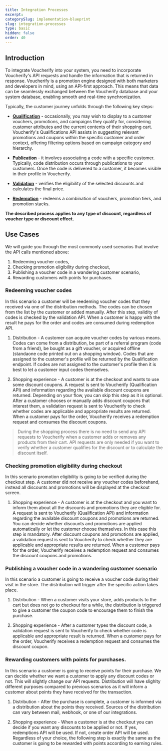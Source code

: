 ```yaml
---
title: Integration Processes
excerpt: 
categorySlug: implementation-blueprint
slug: integration-processes
type: basic
hidden: false
order: 40
---
```


## Introduction

To integrate Voucherify into your system, you need to incorporate Voucherify's API requests and handle the information that is returned in response. Voucherify is a promotion engine designed with both marketers and developers in mind, using an API-first approach. This means that data can be seamlessly exchanged between the Voucherify database and your system database, enabling smooth and real-time synchronization.

Typically, the customer journey unfolds through the following key steps:

- **[Qualification](ref:check-eligibility)** - occasionally, you may wish to display to a customer vouchers, promotions, and campaigns they qualify for, considering customer attributes and the current contents of their shopping cart. Voucherify's Qualifications API assists in suggesting relevant promotions and coupons within the specific customer and order context, offering filtering options based on campaign category and hierarchy.

- **[Publication](ref:create-publication)** - it involves associating a code with a specific customer. Typically, code distribution occurs through publications to your customers. Once the code is delivered to a customer, it becomes visible in their profile in Voucherify.

- **[Validation](ref:validate-stacked-discounts)** - verifies the eligibility of the selected discounts and calculates the final price.

- **[Redemption](ref:redeem-stacked-discounts)** - redeems a combination of vouchers, promotion tiers, and promotion stacks.

**The described process applies to any type of discount, regardless of voucher type or discount effect.**

## Use Cases

We will guide you through the most commonly used scenarios that involve the API calls mentioned above:

1. Redeeming voucher codes,
2. Checking promotion eligibility during checkout,
3. Publishing a voucher code in a wandering customer scenario,
4. Rewarding customers with points for purchases.

### Redeeming voucher codes

In this scenario a customer will be reedeming voucher codes that they received via one of the distribution methods. The codes can be chosen from the list by the customer or added manually. After this step, validity of codes is checked by the validation API. When a customer is happy with the result he pays for the order and codes are consumed during redemption API.

1. Distribution - A customer can acquire voucher codes by various means. Codes can come from a distribution, be part of a referral program (code from a friend), be bought as a gift voucher, or acquired offline (standaone code printed out on a shopping window). Codes that are assigned to the customer's profile will be returned by the Qualification endpoint. If codes are not assigned to the customer's profile then it is best to let a customer input codes themselves.

2. Shopping experience - A customer is at the checkout and wants to use some discount coupons. A request is sent to Voucherify (Qualification API) and information regarding the available discount coupons are returned. Depending on your flow, you can skip this step as it is optional. After a customer chooses or manually adds discount coupons that interest them, a validation request is sent to Voucherify to check whether codes are applicable and appropriate results are returned. When a customer pays for the order, Voucherify receives a redemption request and consumes the discount coupons.

>During the shopping process there is no need to send any API requests to Voucherify when a customer adds or removes any products from their cart. API requests are only needed if you want to verify whether a customer qualifies for the discount or to calculate the discount itself.

### Checking promotion eligibility during checkout

In this scenario promotion eligibility is going to be verified during the checkout step. A customer did not receive any voucher codes beforehand, instead all discounts and promotions will be displayed at the checkout screen. 

1. Shopping experience - A customer is at the checkout and you want to inform them about all the discounts and promotions they are eligible for. A request is sent to Voucherify (Qualification API) and information regarding the available discount coupons and promotions are returned. You can decide whether discounts and promotions are applied automatically or let the customer choose themselves. In this case this step is mandatory. After discount coupons and promotions are applied, a validation request is sent to Voucherify to check whether they are applicable and appropriate results are returned. When a customer pays for the order, Voucherify receives a redemption request and consumes the discount coupons and promotions.

### Publishing a voucher code in a wandering customer scenario

In this scenario a customer is going to receive a voucher code during their visit in the store. The distribution will trigger after the specific action takes place.

1. Distribution - When a customer visits your store, adds products to the cart but does not go to checkout for a while, the distribution is triggered to give a customer the coupon code to encourage them to finish the purchase.

2. Shopping experience - After a customer types the discount code, a validation request is sent to Voucherify to check whether code is applicable and appropriate result is returned. When a customer pays for the order, Voucherify receives a redemption request and consumes the discount coupon.

### Rewarding customers with points for purchases.

In this scenario a customer is going to receive points for their purchase. We can decide whether we want a customer to apply any discount codes or not. This will slightly change our API requests. Distribution will have slighlty different purposes compared to previous scenarios as it will inform a customer about points they have received for the transaction.

1. Distribution - After the purchase is complete, a customer is informed via a distribution about the points they received. Sources of the distribution can vary between mail, webhook, or one of our integrations.

2. Shopping experience - When a customer is at the checkout you can decide if you want any discounts to be applied or not. If yes, redemptions API will be used. If not, create order API will be used. Regardless of your choice, the following step is exactly the same as the customer is going to be rewarded with points according to earning rules. 
